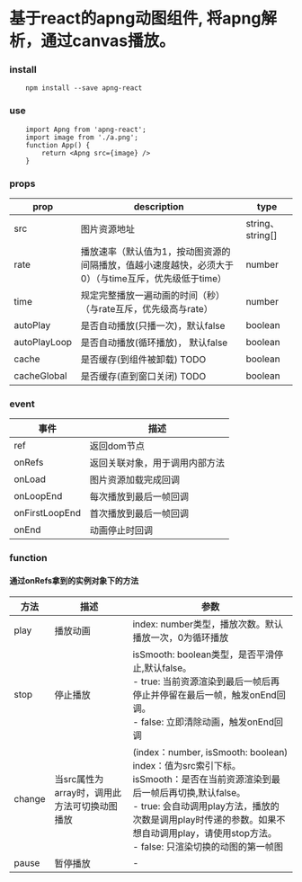 # 基于react的apng动图组件, 将apng解析，通过canvas播放。

### install

```
    npm install --save apng-react
```
### use

```
    import Apng from 'apng-react';
    import image from './a.png';
    function App() {
        return <Apng src={image} />
    }
```

### props

| prop | description | type |
|----|------------|----|
src|图片资源地址|string、string[]
rate|播放速率（默认值为1，按动图资源的间隔播放，值越小速度越快，必须大于0）（与time互斥，优先级低于time）|number
time|规定完整播放一遍动画的时间（秒）（与rate互斥，优先级高与rate）|number
autoPlay|是否自动播放(只播一次)，默认false|boolean
autoPlayLoop|是否自动播放(循环播放)， 默认false|boolean
cache|是否缓存(到组件被卸载) TODO|boolean
cacheGlobal|是否缓存(直到窗口关闭) TODO|boolean

### event
事件|描述
----|----
ref|返回dom节点
onRefs|返回关联对象，用于调用内部方法
onLoad|图片资源加载完成回调
onLoopEnd|每次播放到最后一帧回调
onFirstLoopEnd|首次播放到最后一帧回调
onEnd|动画停止时回调

### function
#### 通过onRefs拿到的实例对象下的方法

方法|描述|参数
----|----|----
play|播放动画|index: number类型，播放次数。默认播放一次，0为循环播放
stop|停止播放|isSmooth: boolean类型，是否平滑停止,默认false。<br>- true: 当前资源渲染到最后一帧后再停止并停留在最后一帧，触发onEnd回调。<br> - false: 立即清除动画，触发onEnd回调
change|当src属性为array时，调用此方法可切换动图播放| (index：number, isSmooth: boolean)<br>index：值为src索引下标。<br>isSmooth：是否在当前资源渲染到最后一帧后再切换,默认false。<br>- true: 会自动调用play方法，播放的次数是调用play时传递的参数。如果不想自动调用play，请使用stop方法。<br>- false: 只渲染切换的动图的第一帧图
pause|暂停播放|-